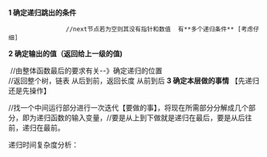 **1 确定递归跳出的条件** 

 					//next节点若为空则其没有指针和数值  有**多个递归条件** [考虑仔细]
**2 确定输出的值（返回给上一级的值)** 

​					//由整体函数最后的要求有关--》确定递归的位置  
​			      //返回整个树，链表 从后到前，返回长度 从前到后
**3 确定本层做的事情** 【先递归还是先操作】

​				//找一个中间运行部分进行一次迭代【要做的事】，将现在所需部分分解成几个部分，即为递归函数的输入变量， 
​               //要是从上到下做就是递归在最后，要是从后往前，递归在最前。



递归时间复杂度分析：

